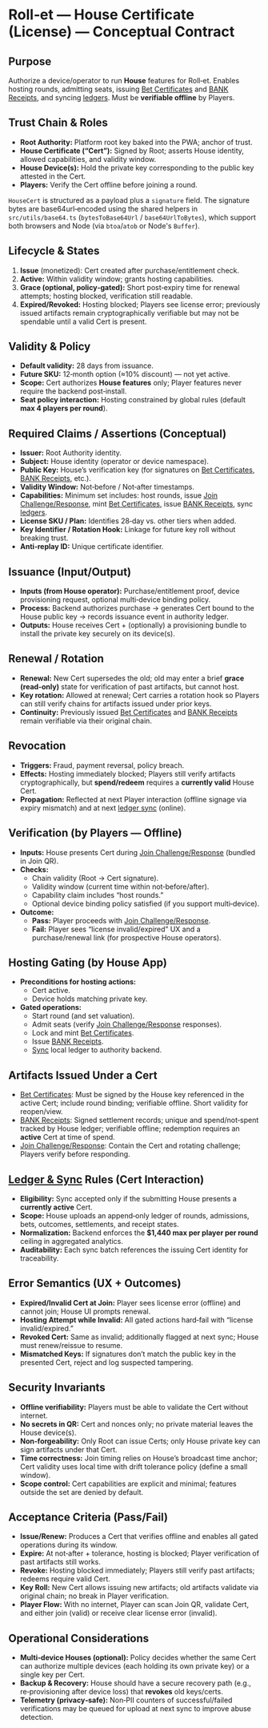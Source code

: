 # Roll‑et — House Certificate (License) — Conceptual Contract

## Purpose
Authorize a device/operator to run **House** features for Roll‑et. Enables hosting rounds, admitting seats, issuing [Bet Certificates](./bet_certificate_contract.md) and [BANK Receipts](./bank_receipt_contract.md), and syncing [ledgers](./ledger_sync_contract.md). Must be **verifiable offline** by Players.

## Trust Chain & Roles
- **Root Authority:** Platform root key baked into the PWA; anchor of trust.
- **House Certificate (“Cert”):** Signed by Root; asserts House identity, allowed capabilities, and validity window.
- **House Device(s):** Hold the private key corresponding to the public key attested in the Cert.
- **Players:** Verify the Cert offline before joining a round.

`HouseCert` is structured as a payload plus a `signature` field. The signature bytes are base64url‑encoded using the shared helpers in `src/utils/base64.ts` (`bytesToBase64Url` / `base64UrlToBytes`), which support both browsers and Node (via `btoa`/`atob` or Node's `Buffer`).

## Lifecycle & States
1. **Issue** (monetized): Cert created after purchase/entitlement check.
2. **Active:** Within validity window; grants hosting capabilities.
3. **Grace (optional, policy‑gated):** Short post‑expiry time for renewal attempts; hosting blocked, verification still readable.
4. **Expired/Revoked:** Hosting blocked; Players see license error; previously issued artifacts remain cryptographically verifiable but may not be spendable until a valid Cert is present.

## Validity & Policy
- **Default validity:** 28 days from issuance.
- **Future SKU:** 12‑month option (≈10% discount) — not yet active.
- **Scope:** Cert authorizes **House features** only; Player features never require the backend post‑install.
- **Seat policy interaction:** Hosting constrained by global rules (default **max 4 players per round**).

## Required Claims / Assertions (Conceptual)
- **Issuer:** Root Authority identity.
- **Subject:** House identity (operator or device namespace).
- **Public Key:** House’s verification key (for signatures on [Bet Certificates](./bet_certificate_contract.md), [BANK Receipts](./bank_receipt_contract.md), etc.).
- **Validity Window:** Not‑before / Not‑after timestamps.
- **Capabilities:** Minimum set includes: host rounds, issue [Join Challenge/Response](./join_challenge_response_contract.md), mint [Bet Certificates](./bet_certificate_contract.md), issue [BANK Receipts](./bank_receipt_contract.md), sync [ledgers](./ledger_sync_contract.md).
- **License SKU / Plan:** Identifies 28‑day vs. other tiers when added.
- **Key Identifier / Rotation Hook:** Linkage for future key roll without breaking trust.
- **Anti‑replay ID:** Unique certificate identifier.

## Issuance (Input/Output)
- **Inputs (from House operator):** Purchase/entitlement proof, device provisioning request, optional multi‑device binding policy.
- **Process:** Backend authorizes purchase → generates Cert bound to the House public key → records issuance event in authority ledger.
- **Outputs:** House receives Cert + (optionally) a provisioning bundle to install the private key securely on its device(s).

## Renewal / Rotation
- **Renewal:** New Cert supersedes the old; old may enter a brief **grace (read‑only)** state for verification of past artifacts, but cannot host.
- **Key rotation:** Allowed at renewal; Cert carries a rotation hook so Players can still verify chains for artifacts issued under prior keys.
- **Continuity:** Previously issued [Bet Certificates](./bet_certificate_contract.md) and [BANK Receipts](./bank_receipt_contract.md) remain verifiable via their original chain.

## Revocation
- **Triggers:** Fraud, payment reversal, policy breach.
- **Effects:** Hosting immediately blocked; Players still verify artifacts cryptographically, but **spend/redeem** requires a **currently valid** House Cert.
- **Propagation:** Reflected at next Player interaction (offline signage via expiry mismatch) and at next [ledger sync](./ledger_sync_contract.md) (online).

## Verification (by Players — Offline)
- **Inputs:** House presents Cert during [Join Challenge/Response](./join_challenge_response_contract.md) (bundled in Join QR).
- **Checks:**  
  - Chain validity (Root → Cert signature).  
  - Validity window (current time within not‑before/after).  
  - Capability claim includes “host rounds.”  
  - Optional device binding policy satisfied (if you support multi‑device).
- **Outcome:**  
  - **Pass:** Player proceeds with [Join Challenge/Response](./join_challenge_response_contract.md).
  - **Fail:** Player sees “license invalid/expired” UX and a purchase/renewal link (for prospective House operators).

## Hosting Gating (by House App)
- **Preconditions for hosting actions:**  
  - Cert active.  
  - Device holds matching private key.  
- **Gated operations:**  
  - Start round (and set valuation).
  - Admit seats (verify [Join Challenge/Response](./join_challenge_response_contract.md) responses).
  - Lock and mint [Bet Certificates](./bet_certificate_contract.md).
  - Issue [BANK Receipts](./bank_receipt_contract.md).
  - [Sync](./ledger_sync_contract.md) local ledger to authority backend.

## Artifacts Issued Under a Cert
- [Bet Certificates](./bet_certificate_contract.md): Must be signed by the House key referenced in the active Cert; include round binding; verifiable offline. Short validity for reopen/view.
- [BANK Receipts](./bank_receipt_contract.md): Signed settlement records; unique and spend/not‑spent tracked by House ledger; verifiable offline; redemption requires an **active** Cert at time of spend.
- [Join Challenge/Response](./join_challenge_response_contract.md): Contain the Cert and rotating challenge; Players verify before responding.

## [Ledger & Sync](./ledger_sync_contract.md) Rules (Cert Interaction)
- **Eligibility:** Sync accepted only if the submitting House presents a **currently active** Cert.
- **Scope:** House uploads an append‑only ledger of rounds, admissions, bets, outcomes, settlements, and receipt states.
- **Normalization:** Backend enforces the **$1,440 max per player per round** ceiling in aggregated analytics.
- **Auditability:** Each sync batch references the issuing Cert identity for traceability.

## Error Semantics (UX + Outcomes)
- **Expired/Invalid Cert at Join:** Player sees license error (offline) and cannot join; House UI prompts renewal.
- **Hosting Attempt while Invalid:** All gated actions hard‑fail with “license invalid/expired.”
- **Revoked Cert:** Same as invalid; additionally flagged at next sync; House must renew/reissue to resume.
- **Mismatched Keys:** If signatures don’t match the public key in the presented Cert, reject and log suspected tampering.

## Security Invariants
- **Offline verifiability:** Players must be able to validate the Cert without internet.
- **No secrets in QR:** Cert and nonces only; no private material leaves the House device(s).
- **Non‑forgeability:** Only Root can issue Certs; only House private key can sign artifacts under that Cert.
- **Time correctness:** Join timing relies on House’s broadcast time anchor; Cert validity uses local time with drift tolerance policy (define a small window).
- **Scope control:** Cert capabilities are explicit and minimal; features outside the set are denied by default.

## Acceptance Criteria (Pass/Fail)
- **Issue/Renew:** Produces a Cert that verifies offline and enables all gated operations during its window.
- **Expire:** At not‑after + tolerance, hosting is blocked; Player verification of past artifacts still works.
- **Revoke:** Hosting blocked immediately; Players still verify past artifacts; redeems require valid Cert.
- **Key Roll:** New Cert allows issuing new artifacts; old artifacts validate via original chain; no break in Player verification.
- **Player Flow:** With no internet, Player can scan Join QR, validate Cert, and either join (valid) or receive clear license error (invalid).

## Operational Considerations
- **Multi‑device Houses (optional):** Policy decides whether the same Cert can authorize multiple devices (each holding its own private key) or a single key per Cert.
- **Backup & Recovery:** House should have a secure recovery path (e.g., re‑provisioning after device loss) that **revokes** old keys/certs.
- **Telemetry (privacy‑safe):** Non‑PII counters of successful/failed verifications may be queued for upload at next sync to improve abuse detection.
